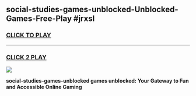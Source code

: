 
## social-studies-games-unblocked-Unblocked-Games-Free-Play #jrxsl
<h3>
<a href="https://us.freeplayer.one?title=social-studies-games-unblocked&ref=9M">CLICK TO PLAY</a></h3>
<hr>

<h3>
<a href="https://us.freeplayer.one?title=social-studies-games-unblocked&ref=9M">CLICK 2 PLAY</a>
  
</h3>

<a href="https://us.freeplayer.one?title=social-studies-games-unblocked&ref=9M"><img src="https://clearcache.store/games.png"></a>


**social-studies-games-unblocked games unblocked: Your Gateway to Fun and Accessible Online Gaming**
